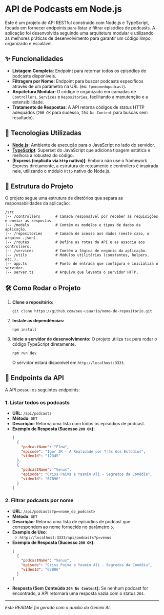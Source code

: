# API de Podcasts em Node.js

Este é um projeto de API RESTful construído com Node.js e TypeScript, focado em fornecer endpoints para listar e filtrar episódios de podcasts. A aplicação foi desenvolvida seguindo uma arquitetura modular e utilizando as melhores práticas de desenvolvimento para garantir um código limpo, organizado e escalável.

## ✨ Funcionalidades

- **Listagem Completa**: Endpoint para retornar todos os episódios de podcasts disponíveis.
- **Filtragem por Nome**: Endpoint para buscar podcasts específicos através de um parâmetro na URL (ex: `?p=nomedopodcast`).
- **Arquitetura Modular**: O código é organizado em camadas de `Controllers`, `Services` e `Repositories`, facilitando a manutenção e a extensibilidade.
- **Tratamento de Respostas**: A API retorna códigos de status HTTP adequados (`200 OK` para sucesso, `204 No Content` para buscas sem resultado).

## 🚀 Tecnologias Utilizadas

- **[Node.js](https://nodejs.org/)**: Ambiente de execução para o JavaScript no lado do servidor.
- **[TypeScript](https://www.typescriptlang.org/)**: Superset do JavaScript que adiciona tipagem estática e melhora a robustez do código.
- **[Express (implícito via `http` nativo)]**: Embora não use o framework Express diretamente, a estrutura de roteamento e controllers é inspirada nele, utilizando o módulo `http` nativo do Node.js.

## 📂 Estrutura do Projeto

O projeto segue uma estrutura de diretórios que separa as responsabilidades da aplicação:

```
/src
|-- /controllers       # Camada responsável por receber as requisições e enviar as respostas.
|-- /models            # Contém os modelos e tipos de dados da aplicação.
|-- /repositories      # Camada de acesso aos dados (neste caso, o arquivo .json).
|-- /routes            # Define as rotas da API e as associa aos controllers.
|-- /services          # Contém a lógica de negócio da aplicação.
|-- /utils             # Módulos utilitários (constantes, helpers, etc.).
|-- app.ts             # Ponto de entrada que configura e inicializa o servidor.
|-- server.ts          # Arquivo que levanta o servidor HTTP.
```

## 🛠️ Como Rodar o Projeto

1. **Clone o repositório:**
   ```bash
   git clone https://github.com/seu-usuario/nome-do-repositorio.git
   ```

2. **Instale as dependências:**
   ```bash
   npm install
   ```

3. **Inicie o servidor de desenvolvimento:**
   O projeto utiliza `tsx` para rodar o código TypeScript diretamente.
   ```bash
   npm run dev
   ```
   O servidor estará disponível em `http://localhost:3333`.

## 📡 Endpoints da API

A API possui os seguintes endpoints:

### 1. Listar todos os podcasts

- **URL**: `/api/podcasts`
- **Método**: `GET`
- **Descrição**: Retorna uma lista com todos os episódios de podcast.
- **Exemplo de Resposta (Sucesso `200 OK`):**
  ```json
  [
    {
      "podcastName": "Flow",
      "episode": "Igor 3K - A Realidade por Trás dos Estúdios",
      "videoId": "12345"
    },
    {
      "podcastName": "Venus",
      "episode": "Criss Paiva e Yasmin Ali - Segredos da Comédia",
      "videoId": "67890"
    }
  ]
  ```

### 2. Filtrar podcasts por nome

- **URL**: `/api/podcasts?p=<nome_do_podcast>`
- **Método**: `GET`
- **Descrição**: Retorna uma lista de episódios de podcast que correspondem ao nome fornecido no parâmetro `p`.
- **Exemplo de Uso**:
  - `http://localhost:3333/api/podcasts?p=venus`
- **Exemplo de Resposta (Sucesso `200 OK`):**
  ```json
  [
    {
      "podcastName": "Venus",
      "episode": "Criss Paiva e Yasmin Ali - Segredos da Comédia",
      "videoId": "67890"
    }
  ]
  ```
- **Resposta (Sem Conteúdo `204 No Content`):**
  Se nenhum podcast for encontrado, a API retornará uma resposta vazia com o status `204`.

---
*Este README foi gerado com o auxílio do Gemini AI.*

